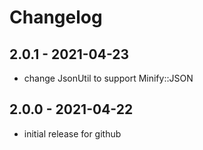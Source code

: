 # Changelog

## 2.0.1 - 2021-04-23
- change JsonUtil to support Minify::JSON

## 2.0.0 - 2021-04-22
- initial release for github